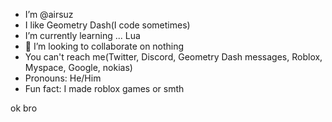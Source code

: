 - I’m @airsuz
- I like Geometry Dash(I code sometimes)
- I’m currently learning ... Lua
- 💞️ I’m looking to collaborate on nothing
- You can't reach me(Twitter, Discord, Geometry Dash messages, Roblox, Myspace, Google, nokias)
- Pronouns: He/Him
- Fun fact: I made roblox games or smth

<!---
airsuz/airsuz is a ✨ special ✨ repository because its `README.md` (this file) appears on your GitHub profile.
You can click the Preview link to take a look at your changes.
--->
ok bro
